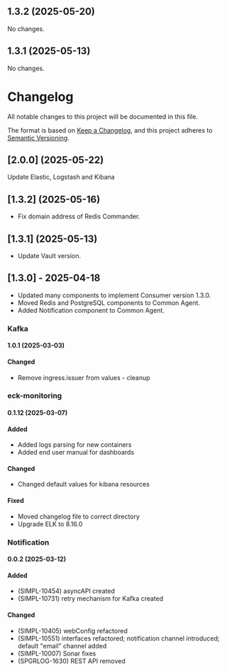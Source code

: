## 1.3.2 (2025-05-20)

No changes.


## 1.3.1 (2025-05-13)

No changes.


# Changelog
All notable changes to this project will be documented in this file.

The format is based on [Keep a Changelog](https://keepachangelog.com/en/1.0.0/),
and this project adheres to [Semantic Versioning](https://semver.org/spec/v2.0.0.html).

## [2.0.0] (2025-05-22)

Update Elastic, Logstash and Kibana

## [1.3.2] (2025-05-16)

- Fix domain address of Redis Commander.

## [1.3.1] (2025-05-13)

- Update Vault version. 

## [1.3.0] - 2025-04-18
- Updated many components to implement Consumer version 1.3.0.
- Moved Redis and PostgreSQL components to Common Agent.
- Added Notification component to Common Agent.


### Kafka

#### 1.0.1 (2025-03-03)

#### Changed
- Remove ingress.issuer from values - cleanup


### eck-monitoring

#### 0.1.12 (2025-03-07)

#### Added
- Added logs parsing for new containers
- Added end user manual for dashboards

#### Changed
- Changed default values for kibana resources

#### Fixed
- Moved changelog file to correct directory
- Upgrade ELK to 8.16.0


### Notification

#### 0.0.2 (2025-03-12)

#### Added
- (SIMPL-10454) asyncAPI created
- (SIMPL-10731) retry mechanism for Kafka created

#### Changed
- (SIMPL-10405) webConfig refactored
- (SIMPL-10551) interfaces refactored; notification channel introduced; default "email" channel added
- (SIMPL-10007) Sonar fixes
- (SPGRLOG-1630) REST API removed